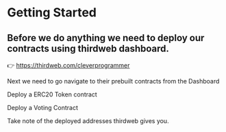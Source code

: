 # Getting Started

## Before we do anything we need to deploy our contracts using thirdweb dashboard. 

👉 https://thirdweb.com/cleverprogrammer

Next we need to go navigate to their prebuilt contracts from the Dashboard

Deploy a ERC20 Token contract

Deploy a Voting Contract

Take note of the deployed addresses thirdweb gives you.